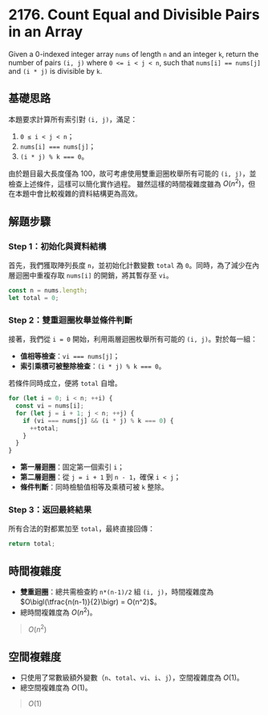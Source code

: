 # 2176. Count Equal and Divisible Pairs in an Array

Given a 0-indexed integer array `nums` of length `n` and an integer `k`, 
return the number of pairs `(i, j)` where `0 <= i < j < n`, such that `nums[i] == nums[j]` and `(i * j)` is divisible by `k`.

## 基礎思路

本題要求計算所有索引對 `(i, j)`，滿足：

1. `0 ≤ i < j < n`；
2. `nums[i] === nums[j]`；
3. `(i * j) % k === 0`。

由於題目最大長度僅為 100，故可考慮使用雙重迴圈枚舉所有可能的 `(i, j)`，並檢查上述條件，這樣可以簡化實作過程。
雖然這樣的時間複雜度雖為 $O(n^2)$，但在本題中會比較複雜的資料結構更為高效。

## 解題步驟

### Step 1：初始化與資料結構

首先，我們獲取陣列長度 `n`，並初始化計數變數 `total` 為 `0`。同時，為了減少在內層迴圈中重複存取 `nums[i]` 的開銷，將其暫存至 `vi`。

```typescript
const n = nums.length;
let total = 0;
```

### Step 2：雙重迴圈枚舉並條件判斷

接著，我們從 `i = 0` 開始，利用兩層迴圈枚舉所有可能的 `(i, j)`。對於每一組：

- **值相等檢查**：`vi === nums[j]`；
- **索引乘積可被整除檢查**：`(i * j) % k === 0`。

若條件同時成立，便將 `total` 自增。

```typescript
for (let i = 0; i < n; ++i) {
  const vi = nums[i];
  for (let j = i + 1; j < n; ++j) {
    if (vi === nums[j] && (i * j) % k === 0) {
      ++total;
    }
  }
}
```

- **第一層迴圈**：固定第一個索引 `i`；
- **第二層迴圈**：從 `j = i + 1` 到 `n - 1`，確保 `i < j`；
- **條件判斷**：同時檢驗值相等及乘積可被 `k` 整除。

### Step 3：返回最終結果

所有合法的對都累加至 `total`，最終直接回傳：

```typescript
return total;
```

## 時間複雜度

- **雙重迴圈**：總共需檢查約 `n*(n-1)/2` 組 `(i, j)`，時間複雜度為 $O\bigl(\tfrac{n(n-1)}{2}\bigr) = O(n^2)$。
- 總時間複雜度為 $O(n^2)$。

> $O(n^2)$

## 空間複雜度

- 只使用了常數級額外變數（`n`、`total`、`vi`、`i`、`j`），空間複雜度為 $O(1)$。
- 總空間複雜度為 $O(1)$。

> $O(1)$
